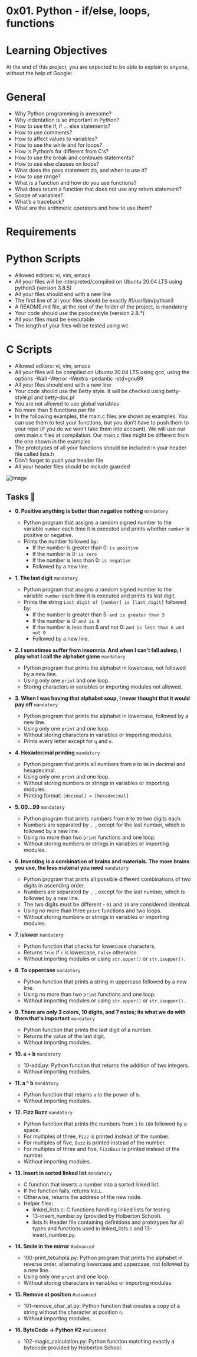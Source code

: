 # 0x01. Python - if/else, loops, functions

# Learning Objectives
At the end of this project, you are expected to be able to explain to anyone, without the help of Google:

# General
* Why Python programming is awesome?
* Why indentation is so important in Python?
* How to use the if, if ... else statements?
* How to use comments?
* How to affect values to variables?
* How to use the while and for loops?
* How is Python’s for different from C‘s?
* How to use the break and continues statements?
* How to use else clauses on loops?
* What does the pass statement do, and when to use it?
* How to use range?
* What is a function and how do you use functions?
* What does return a function that does not use any return statement?
* Scope of variables?
* What’s a traceback?
* What are the arithmetic operators and how to use them?

# Requirements
# Python Scripts
* Allowed editors: vi, vim, emacs
* All your files will be interpreted/compiled on Ubuntu 20.04 LTS using python3 (version 3.8.5)
* All your files should end with a new line
* The first line of all your files should be exactly #!/usr/bin/python3
* A README.md file, at the root of the folder of the project, is mandatory
* Your code should use the pycodestyle (version 2.8.*)
* All your files must be executable
* The length of your files will be tested using wc
# C Scripts
* Allowed editors: vi, vim, emacs
* All your files will be compiled on Ubuntu 20.04 LTS using gcc, using the options -Wall -Werror -Wextra -pedantic -std=gnu89
* All your files should end with a new line
* Your code should use the Betty style. It will be checked using betty-style.pl and betty-doc.pl
* You are not allowed to use global variables
* No more than 5 functions per file
* In the following examples, the main.c files are shown as examples. You can use them to test your functions, but you don’t have to push them to your repo (if you do we won’t take them into account). We will use our own main.c files at compilation. Our main.c files might be different from the one shown in the examples
* The prototypes of all your functions should be included in your header file called lists.h
* Don’t forget to push your header file
* All your header files should be include guarded

![image](https://github.com/minarob23/alx-higher_level_programming/assets/102999008/0b5ba708-feaa-40d7-9244-8cb8afc719e5)

## Tasks :page_with_curl:

* **0. Positive anything is better than negative nothing** `mandatory`
  * Python program that assigns a random signed number to the variable `number` each time it is executed and prints whether `number` is positive or negative.
  * Prints the number followed by:
    * If the number is greater than 0: `is positive`
    * If the number is 0: `is zero`
    * If the number is less than 0: `is negative`
    * Followed by a new line.
 

* **1. The last digit** `mandatory`
  * Python program that assigns a random signed number to the variable `number` each time it is executed and prints its last digit.
  * Prints the string `Last digit of [number] is [last_digit]` followed by:
    * If the number is greater than 5: `and is greater than 5`
    * If the number is 0: `and is 0`
    * If the number is less than 6 and not 0: `and is less than 6 and not 0`
    * Followed by a new line.
    

* **2. I sometimes suffer from insomnia. And when I can't fall asleep, I play what I call the alphabet game** `mandatory`
  * Python program that prints the alphabet in lowercase, not followed by a new line.
  * Using only one `print` and one loop.
  * Storing characters in variables or importing modules not allowed.

* **3. When I was having that alphabet soup, I never thought that it would pay off** `mandatory`
  * Python program that prints the alphabet in lowercase, followed by a new line.
  * Using only one `print` and one loop.
  * Without storing characters in variables or importing modules.
  * Prints every letter except for `q` and `e`.

* **4. Hexadecimal printing** `mandatory`
  * Python program that prints all numbers from `0` to `98` in decimal and hexadecimal.
  * Using only one `print` and one loop.
  * Without storing numbers or strings in variables or importing modules.
  * Printing format: `[decimal] = [hexadecimal]`

* **5. 00...99** `mandatory`
  * Python program that prints numbers from `0` to `99` two digits each.
  * Numbers are separated by `, `, except for the last number, which is followed by a new line.
  * Using no more than two `print` functions and one loop.
  * Without storing numbers or strings in variables or importing modules.

* **6. Inventing is a combination of brains and materials. The more brains you use, the less material you need** `mandatory`
  * Python program that prints all possible different combinations of two digits in ascending order.
  * Numbers are separated by `, `, except for the last number, which is followed by a new line.
  * The two digits must be different - `01` and `10` are considered identical.
  * Using no more than three `print` functions and two loops.
  * Without storing numbers or strings in variables or importing modules.

* **7. islower** `mandatory`
  * Python function that checks for lowercase characters.
  * Returns `True` if `c` is lowercase, `False` otherwise.
  * Without importing modules or using `str.upper()` or `str.isupper()`.

* **8. To uppercase** `mandatory`
  * Python function that prints a string in
  uppercase followed by a new line.
  * Using no more than two `print` functions and one loop.
  * Without importing modules or using `str.upper()` or `str.isupper()`.

* **9. There are only 3 colors, 10 digits, and 7 notes; its what we do with them that's important** `mandatory`
  * Python function that prints the last digit of a number.
  * Returns the value of the last digit.
  * Without importing modules.

* **10. a + b** `mandatory`
  * 10-add.py: Python function that returns the addition of two integers.
  * Without importing modules.

* **11. a ^ b** `mandatory`
  * Python function that returns `a` to the power of `b`.
  * Without importing modules.

* **12. Fizz Buzz** `mandatory`
  * Python function that prints the numbers from `1` to `100` followed by a space.
  * For multiples of three, `Fizz` is printed instead of the number.
  * For multiples of five, `Buzz` is printed instead of the number.
  * For multiples of three and five, `FizzBuzz` is printed instead of the number.
  * Without importing modules.

* **13. Insert in sorted linked list** `mandatory`
  * C function that inserts a number into a sorted linked list.
  * If the function fails, returns `NULL`.
  * Otherwise, returns the address of the new node.
  * Helper files:
    * linked_lists.c: C functions handling linked lists for testing
    * 13-insert_number.py (provided by Holberton School).
    * lists.h: Header file containing definitions and prototypes for all types and functions used in linked_lists.c and 13-insert_number.py.
    

* **14. Smile in the mirror** `#advanced`
  * 100-print_tebahpla.py: Python program that prints the alphabet in reverse order, alternating lowercase and uppercase, not followed by a new line.
  * Using only one `print` and one loop.
  * Without storing characters in variables or importing modules.

* **15. Remove at position** `#advanced`
  * 101-remove_char_at.py: Python function that creates a copy of a string without the character at position `n`.
  * Without importing modules.

* **16. ByteCode -> Python #2** `#advanced`
  * 102-magic_calculation.py: Python function matching exactly a
  bytecode provided by Holberton School.


